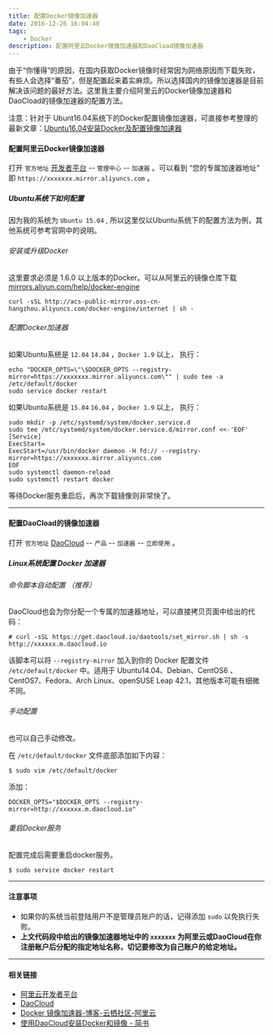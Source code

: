 ```yaml
---
title: 配置Docker镜像加速器
date: 2016-12-26 16:04:40
tags: 
	- Docker
description: 配置阿里云Docker镜像加速器和DaoCload镜像加速器
---
```


由于“你懂得”的原因，在国内获取Docker镜像时经常因为网络原因而下载失败，有些人会选择“番茄”，但是配置起来着实麻烦。所以选择国内的镜像加速器是目前解决该问题的最好方法。这里我主要介绍阿里云的Docker镜像加速器和DaoCload的镜像加速器的配置方法。

注意：针对于 Ubunt16.04系统下的Docker配置镜像加速器，可直接参考整理的最新文章：[Ubuntu16.04安装Docker及配置镜像加速器](/2017/01/14/ubuntu-install-docker-and-configure-mirror-accelerator/)

#### 配置阿里云Docker镜像加速器

打开 `官方地址` [开发者平台](https://dev.aliyun.com/)  --  `管理中心` -- `加速器` 。可以看到 “您的专属加速器地址” 即 `https://xxxxxxx.mirror.aliyuncs.com` 。

##### Ubuntu系统下如何配置

因为我的系统为 `Ubuntu 15.04` , 所以这里仅以Ubuntu系统下的配置方法为例，其他系统可参考官网中的说明。

###### 安装或升级Docker

这里要求必须是 1.6.0 以上版本的Docker。可以从阿里云的镜像仓库下载 [mirrors.aliyun.com/help/docker-engine](mirrors.aliyun.com/help/docker-engine)

```
curl -sSL http://acs-public-mirror.oss-cn-hangzhou.aliyuncs.com/docker-engine/internet | sh -
```

###### 配置Docker加速器

如果Ubuntu系统是 `12.04` `14.04` ，`Docker 1.9` 以上， 执行：

```
echo "DOCKER_OPTS=\"\$DOCKER_OPTS --registry-mirror=https://xxxxxxx.mirror.aliyuncs.com\"" | sudo tee -a /etc/default/docker
sudo service docker restart
```

如果Ubuntu系统是 `15.04` `16.04` ，`Docker 1.9` 以上， 执行：

```
sudo mkdir -p /etc/systemd/system/docker.service.d
sudo tee /etc/systemd/system/docker.service.d/mirror.conf <<-'EOF'
[Service]
ExecStart=
ExecStart=/usr/bin/docker daemon -H fd:// --registry-mirror=https://xxxxxxx.mirror.aliyuncs.com
EOF
sudo systemctl daemon-reload
sudo systemctl restart docker
```

等待Docker服务重启后，再次下载镜像则非常快了。

***

#### 配置DaoCload的镜像加速器

打开 `官方地址` [DaoCloud](http://www.daocloud.io/) -- `产品` -- `加速器` -- `立即使用` 。

##### Linux系统配置 Docker 加速器

###### 命令脚本自动配置 （推荐）

DaoCloud也会为你分配一个专属的加速器地址，可以直接拷贝页面中给出的代码：

```
# curl -sSL https://get.daocloud.io/daotools/set_mirror.sh | sh -s http://xxxxxx.m.daocloud.io
```

该脚本可以将 `--registry-mirror` 加入到你的 Docker 配置文件 `/etc/default/docker` 中。适用于 Ubuntu14.04、Debian、CentOS6 、CentOS7、Fedora、Arch Linux、openSUSE Leap 42.1，其他版本可能有细微不同。

###### 手动配置

也可以自己手动修改。

在 `/etc/default/docker` 文件底部添加如下内容：

```
$ sudo vim /etc/default/docker
```

添加：

```
DOCKER_OPTS="$DOCKER_OPTS --registry-mirror=http://xxxxxx.m.daocloud.io"
```

###### 重启Docker服务

配置完成后需要重启docker服务。

```
$ sudo service docker restart
```

***

#### 注意事项

* 如果你的系统当前登陆用户不是管理员账户的话，记得添加 `sudo` 以免执行失败。
* **上文代码段中给出的镜像加速器地址中的 `xxxxxxx` 为阿里云或DaoCloud在你注册账户后分配的指定地址名称，切记要修改为自己账户的给定地址。**

***

#### 相关链接

* [阿里云开发者平台](https://dev.aliyun.com/)
* [DaoCloud](http://www.daocloud.io/)
* [Docker 镜像加速器-博客-云栖社区-阿里云](https://yq.aliyun.com/articles/29941)
* [使用DaoCloud安装Docker和镜像 - 简书](http://www.jianshu.com/p/bc35ea82b61d)
